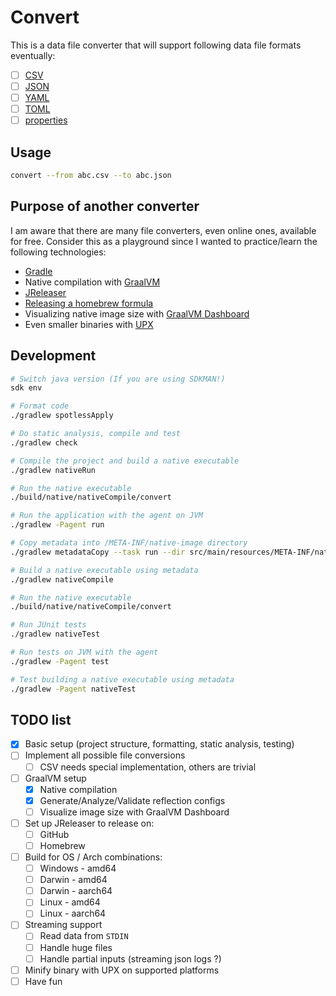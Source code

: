 # Convert

This is a data file converter that will support following data file formats eventually:

- [ ] [CSV](https://www.rfc-editor.org/rfc/rfc4180)
- [ ] [JSON](https://www.rfc-editor.org/rfc/rfc8259)
- [ ] [YAML](https://yaml.org/spec/history/2001-05-26.html)
- [ ] [TOML](https://toml.io/en/)
- [ ] [properties](https://en.wikipedia.org/wiki/.properties)

## Usage

```bash
convert --from abc.csv --to abc.json
```

## Purpose of another converter

I am aware that there are many file converters, even online ones, available for free. Consider this as a playground since I wanted to practice/learn the
following technologies:

- [Gradle](https://gradle.org)
- Native compilation with [GraalVM](https://www.graalvm.org)
- [JReleaser](https://jreleaser.org)
- [Releasing a homebrew formula](https://docs.brew.sh/Adding-Software-to-Homebrew)
- Visualizing native image size
  with [GraalVM Dashboard](https://www.graalvm.org/dashboard/?ojr=help%3Btopic%3Dgetting-started.md)
- Even smaller binaries with [UPX](https://upx.github.io)

## Development

```bash
# Switch java version (If you are using SDKMAN!)
sdk env

# Format code
./gradlew spotlessApply

# Do static analysis, compile and test
./gradlew check

# Compile the project and build a native executable
./gradlew nativeRun

# Run the native executable
./build/native/nativeCompile/convert

# Run the application with the agent on JVM
./gradlew -Pagent run

# Copy metadata into /META-INF/native-image directory
./gradlew metadataCopy --task run --dir src/main/resources/META-INF/native-image

# Build a native executable using metadata
./gradlew nativeCompile

# Run the native executable
./build/native/nativeCompile/convert

# Run JUnit tests
./gradlew nativeTest

# Run tests on JVM with the agent
./gradlew -Pagent test

# Test building a native executable using metadata
./gradlew -Pagent nativeTest
```

## TODO list

- [x] Basic setup (project structure, formatting, static analysis, testing)
- [ ] Implement all possible file conversions
  - [ ] CSV needs special implementation, others are trivial
- [ ] GraalVM setup
  - [x] Native compilation
  - [x] Generate/Analyze/Validate reflection configs
  - [ ] Visualize image size with GraalVM Dashboard
- [ ] Set up JReleaser to release on:
  - [ ] GitHub
  - [ ] Homebrew
- [ ] Build for OS / Arch combinations:
  - [ ] Windows - amd64
  - [ ] Darwin - amd64
  - [ ] Darwin - aarch64
  - [ ] Linux - amd64
  - [ ] Linux - aarch64
- [ ] Streaming support
  - [ ] Read data from `STDIN`
  - [ ] Handle huge files
  - [ ] Handle partial inputs (streaming json logs ?)
- [ ] Minify binary with UPX on supported platforms
- [ ] Have fun

